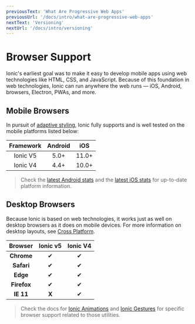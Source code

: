```yaml
---
previousText: 'What Are Progressive Web Apps'
previousUrl: '/docs/intro/what-are-progressive-web-apps'
nextText: 'Versioning'
nextUrl: '/docs/intro/versioning'
---
```


# Browser Support

Ionic's earliest goal was to make it easy to develop mobile apps using web technologies like HTML, CSS, and JavaScript. Because of this foundation in web technologies, Ionic can run anywhere the web runs — iOS, Android, browsers, Electron, PWAs, and more.

## Mobile Browsers

In pursuit of [adaptive styling](/docs/intro/concepts#adaptive-styling), Ionic fully supports and is well tested on the mobile platforms listed below:

| Framework | Android |  iOS  |
|:---------:|:-------:|:-----:|
| Ionic V5  |  5.0+   | 11.0+ |
| Ionic V4  |  4.4+   | 10.0+ |


> Check the [latest Android stats](https://developer.android.com/about/dashboards/) and the [latest iOS stats](https://developer.apple.com/support/app-store/) for up-to-date platform information.

## Desktop Browsers

Because Ionic is based on web technologies, it works just as well on desktop browsers as it does on mobile devices. For more information on desktop layouts, see [Cross Platform](/docs/building/cross-platform#desktop).

|   Browser   | Ionic v5 | Ionic V4 |
|:-----------:|:--------:|:--------:|
| **Chrome**  |    ✔     |    ✔     |
| **Safari**  |    ✔     |    ✔     |
|  **Edge**   |    ✔     |    ✔     |
| **Firefox** |    ✔     |    ✔     |
|  **IE 11**  |  **X**   |    ✔     |


> Check the docs for [Ionic Animations](/docs/utilities/animations#browser-support) and [Ionic Gestures](/docs/utilities/gestures#browser-support) for specific browser support related to those utilities.